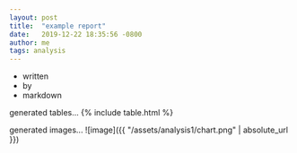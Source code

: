 ```yaml
---
layout: post
title:  "example report"
date:   2019-12-22 18:35:56 -0800
author: me
tags: analysis
---
```


- written
- by
- markdown

generated tables...
{% include table.html %}

generated images...
![image]({{ "/assets/analysis1/chart.png" | absolute_url }})
